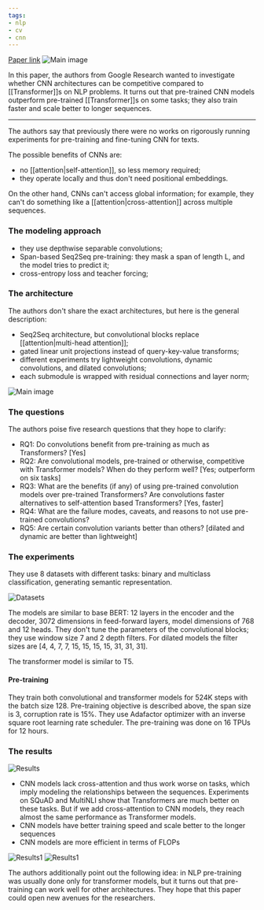 ```yaml
---
tags:
- nlp
- cv
- cnn
---
```

[Paper link](https://arxiv.org/abs/2105.03322)
![Main image](https://andlukyane.com/images/paper_reviews/cnnbettertransformers/2021-05-10_14-56-46.jpg)

In this paper, the authors from Google Research wanted to investigate whether CNN architectures can be competitive compared to [[Transformer]]s on NLP problems. It turns out that pre-trained CNN models outperform pre-trained [[Transformer]]s on some tasks; they also train faster and scale better to longer sequences.

-------

The authors say that previously there were no works on rigorously running experiments for pre-training and fine-tuning CNN for texts.

The possible benefits of CNNs are:
* no [[attention|self-attention]], so less memory required;
* they operate locally and thus don't need positional embeddings.

On the other hand, CNNs can't access global information; for example, they can't do something like a [[attention|cross-attention]] across multiple sequences.

### The modeling approach

* they use depthwise separable convolutions;
* Span-based Seq2Seq pre-training: they mask a span of length L, and the model tries to predict it;
* cross-entropy loss and teacher forcing;

### The architecture

The authors don't share the exact architectures, but here is the general description:

* Seq2Seq architecture, but convolutional blocks replace [[attention|multi-head attention]];
* gated linear unit projections instead of query-key-value transforms;
* different experiments try lightweight convolutions, dynamic convolutions, and dilated convolutions;
* each submodule is wrapped with residual connections and layer norm;

![Main image](https://andlukyane.com/images/paper_reviews/cnnbettertransformers/2021-05-10_13-23-04.jpg)
### The questions

The authors poise five research questions that they hope to clarify:

* RQ1: Do convolutions benefit from pre-training as much as Transformers? [Yes]
* RQ2: Are convolutional models, pre-trained or otherwise, competitive with Transformer models? When do they perform well? [Yes; outperform on six tasks]
* RQ3: What are the benefits (if any) of using pre-trained convolution models over pre-trained Transformers? Are convolutions faster alternatives to self-attention based Transformers? [Yes, faster]
* RQ4: What are the failure modes, caveats, and reasons to not use pre-trained convolutions?
* RQ5: Are certain convolution variants better than others? [dilated and dynamic are better than lightweight]

### The experiments

They use 8 datasets with different tasks: binary and multiclass classification, generating semantic representation.

![Datasets](https://andlukyane.com/images/paper_reviews/cnnbettertransformers/2021-05-10_13-24-56.jpg)

The models are similar to base BERT: 12 layers in the encoder and the decoder, 3072 dimensions in feed-forward layers, model dimensions of 768 and 12 heads.
They don't tune the parameters of the convolutional blocks; they use window size 7 and 2 depth filters. For dilated models the filter sizes are [4, 4, 7, 7, 15, 15, 15, 15, 31, 31, 31].

The transformer model is similar to T5.

#### Pre-training

They train both convolutional and transformer models for 524K steps with the batch size 128. Pre-training objective is described above, the span size is 3, corruption rate is 15%.
They use Adafactor optimizer with an inverse square root learning rate scheduler.
The pre-training was done on 16 TPUs for 12 hours.

### The results

![Results](https://andlukyane.com/images/paper_reviews/cnnbettertransformers/2021-05-10_13-34-36.jpg)

* CNN models lack cross-attention and thus work worse on tasks, which imply modeling the relationships between the sequences. Experiments on SQuAD and MultiNLI show that Transformers are much better on these tasks. But if we add cross-attention to CNN models, they reach almost the same performance as Transformer models.
* CNN models have better training speed and scale better to the longer sequences
* CNN models are more efficient in terms of FLOPs

![Results1](https://andlukyane.com/images/paper_reviews/cnnbettertransformers/2021-05-10_13-38-58.jpg)
![Results1](https://andlukyane.com/images/paper_reviews/cnnbettertransformers/2021-05-10_13-39-07.jpg)

The authors additionally point out the following idea: in NLP pre-training was usually done only for transformer models, but it turns out that pre-training can work well for other architectures. They hope that this paper could open new avenues for the researchers.